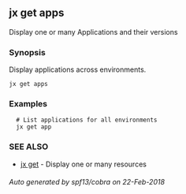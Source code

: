 ## jx get apps

Display one or many Applications and their versions

### Synopsis


Display applications across environments.

```
jx get apps
```

### Examples

```
  # List applications for all environments
  jx get app
```

### SEE ALSO
* [jx get](jx_get.md)	 - Display one or many resources

###### Auto generated by spf13/cobra on 22-Feb-2018
